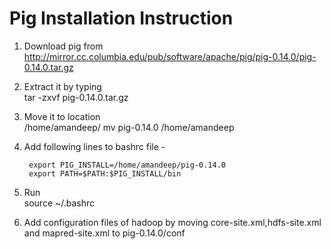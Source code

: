 Pig Installation Instruction
============================

1. Download pig from http://mirror.cc.columbia.edu/pub/software/apache/pig/pig-0.14.0/pig-0.14.0.tar.gz

2. Extract it by typing  
    tar -zxvf pig-0.14.0.tar.gz

3. Move it to location   
    /home/amandeep/
	  mv pig-0.14.0 /home/amandeep

4. Add following lines to bashrc file -	

    	export PIG_INSTALL=/home/amandeep/pig-0.14.0
    	export PATH=$PATH:$PIG_INSTALL/bin

5. Run  
	source ~/.bashrc

6. Add configuration files of hadoop by moving core-site.xml,hdfs-site.xml and mapred-site.xml to pig-0.14.0/conf
